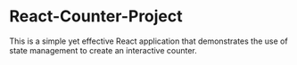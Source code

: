 # React-Counter-Project
This is a simple yet effective React application that demonstrates the use of state management to create an interactive counter.
